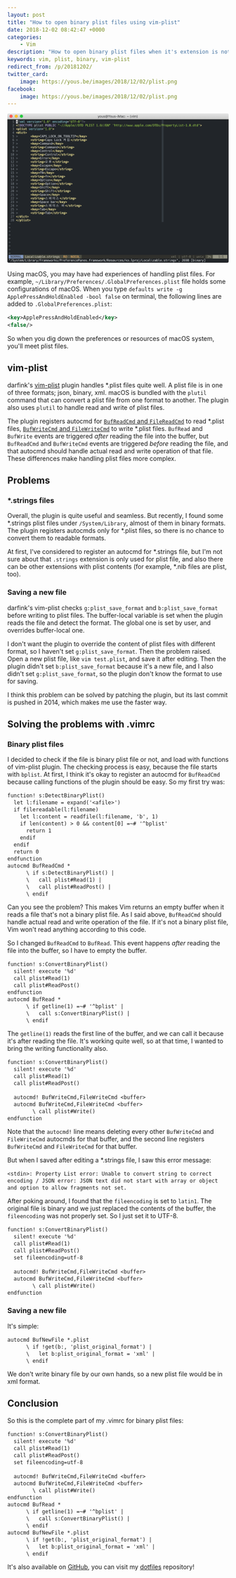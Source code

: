 ```yaml
---
layout: post
title: "How to open binary plist files using vim-plist"
date: 2018-12-02 08:42:47 +0000
categories:
    - Vim
description: "How to open binary plist files when it's extension is not .plist."
keywords: vim, plist, binary, vim-plist
redirect_from: /p/20181202/
twitter_card:
    image: https://yous.be/images/2018/12/02/plist.png
facebook:
    image: https://yous.be/images/2018/12/02/plist.png
---
```


![Vim editing a binary plist file](/images/2018/12/02/plist.min.png "Vim editing a binary plist file")

Using macOS, you may have had experiences of handling plist files. For example,
`~/Library/Preferences/.GlobalPreferences.plist` file holds some configurations
of macOS. When you type `defaults write -g ApplePressAndHoldEnabled -bool false`
on terminal, the following lines are added to `.GlobalPreferences.plist`:

``` xml
<key>ApplePressAndHoldEnabled</key>
<false/>
```

So when you dig down the preferences or resources of macOS system, you'll meet
plist files.

## vim-plist

darfink's [vim-plist](https://github.com/darfink/vim-plist) plugin handles
\*.plist files quite well. A plist file is in one of three formats; json,
binary, xml. macOS is bundled with the `plutil` command that can convert a plist
file from one format to another. The plugin also uses `plutil` to handle read
and write of plist files.

The plugin registers autocmd for [`BufReadCmd` and `FileReadCmd`](https://github.com/darfink/vim-plist/blob/67280fb32b88ad75e255068dfe69b9f069421618/plugin/plist.vim#L19-L20)
to read \*.plist files, [`BufWriteCmd` and `FileWriteCmd`](https://github.com/darfink/vim-plist/blob/67280fb32b88ad75e255068dfe69b9f069421618/plugin/plist.vim#L16)
to write \*.plist files. `BufRead` and `BufWrite` events are triggered _after_
reading the file into the buffer, but `BufReadCmd` and `BufWriteCmd` events are
triggered _before_ reading the file, and that autocmd should handle actual read
and write operation of that file. These differences make handling plist files
more complex.

## Problems

### \*.strings files

Overall, the plugin is quite useful and seamless. But recently, I found some
\*.strings plist files under `/System/Library`, almost of them in binary
formats. The plugin registers autocmds only for \*.plist files, so there is no
chance to convert them to readable formats.

At first, I've considered to register an autocmd for \*.strings file, but I'm
not sure about that `.strings` extension is only used for plist file, and also
there can be other extensions with plist contents (for example, \*.nib files are
plist, too).

### Saving a new file

darfink's vim-plist checks `g:plist_save_format` and `b:plist_save_format`
before writing to plist files. The buffer-local variable is set when the plugin
reads the file and detect the format. The global one is set by user, and
overrides buffer-local one.

I don't want the plugin to override the content of plist files with different
format, so I haven't set `g:plist_save_format`. Then the problem raised. Open a
new plist file, like `vim test.plist`, and save it after editing. Then the
plugin didn't set `b:plist_save_format` because it's a new file, and I also
didn't set `g:plist_save_format`, so the plugin don't know the format to use for
saving.

I think this problem can be solved by patching the plugin, but its last commit
is pushed in 2014, which makes me use the faster way.

## Solving the problems with .vimrc

### Binary plist files

I decided to check if the file is binary plist file or not, and load with
functions of vim-plist plugin. The checking process is easy, because the file
starts with `bplist`. At first, I think it's okay to register an autocmd for
`BufReadCmd` because calling functions of the plugin should be easy. So my first
try was:

``` vim
function! s:DetectBinaryPlist()
  let l:filename = expand('<afile>')
  if filereadable(l:filename)
    let l:content = readfile(l:filename, 'b', 1)
    if len(content) > 0 && content[0] =~# '^bplist'
      return 1
    endif
  endif
  return 0
endfunction
autocmd BufReadCmd *
      \ if s:DetectBinaryPlist() |
      \   call plist#Read(1) |
      \   call plist#ReadPost() |
      \ endif
```

Can you see the problem? This makes Vim returns an empty buffer when it reads a
file that's not a binary plist file. As I said above, `BufReadCmd` should handle
actual read and write operation of the file. If it's not a binary plist file,
Vim won't read anything according to this code.

So I changed `BufReadCmd` to `BufRead`. This event happens _after_ reading the
file into the buffer, so I have to empty the buffer.

``` vim
function! s:ConvertBinaryPlist()
  silent! execute '%d'
  call plist#Read(1)
  call plist#ReadPost()
endfunction
autocmd BufRead *
      \ if getline(1) =~# '^bplist' |
      \   call s:ConvertBinaryPlist() |
      \ endif
```

The `getline(1)` reads the first line of the buffer, and we can call it because
it's after reading the file. It's working quite well, so at that time, I wanted
to bring the writing functionality also.

``` vim
function! s:ConvertBinaryPlist()
  silent! execute '%d'
  call plist#Read(1)
  call plist#ReadPost()

  autocmd! BufWriteCmd,FileWriteCmd <buffer>
  autocmd BufWriteCmd,FileWriteCmd <buffer>
        \ call plist#Write()
endfunction
```

Note that the `autocmd!` line means deleting every other `BufWriteCmd` and
`FileWriteCmd` autocmds for that buffer, and the second line registers
`BufWriteCmd` and `FileWriteCmd` for that buffer.

But when I saved after editing a \*.strings file, I saw this error message:

```
<stdin>: Property List error: Unable to convert string to correct encoding / JSON error: JSON text did not start with array or object and option to allow fragments not set.
```

After poking around, I found that the `fileencoding` is set to `latin1`. The
original file is binary and we just replaced the contents of the buffer, the
`fileencoding` was not properly set. So I just set it to UTF-8.

``` vim
function! s:ConvertBinaryPlist()
  silent! execute '%d'
  call plist#Read(1)
  call plist#ReadPost()
  set fileencoding=utf-8

  autocmd! BufWriteCmd,FileWriteCmd <buffer>
  autocmd BufWriteCmd,FileWriteCmd <buffer>
        \ call plist#Write()
endfunction
```

### Saving a new file

It's simple:

``` vim
autocmd BufNewFile *.plist
      \ if !get(b:, 'plist_original_format') |
      \   let b:plist_original_format = 'xml' |
      \ endif
```

We don't write binary file by our own hands, so a new plist file would be in xml
format.

## Conclusion

So this is the complete part of my .vimrc for binary plist files:

``` vim
function! s:ConvertBinaryPlist()
  silent! execute '%d'
  call plist#Read(1)
  call plist#ReadPost()
  set fileencoding=utf-8

  autocmd! BufWriteCmd,FileWriteCmd <buffer>
  autocmd BufWriteCmd,FileWriteCmd <buffer>
        \ call plist#Write()
endfunction
autocmd BufRead *
      \ if getline(1) =~# '^bplist' |
      \   call s:ConvertBinaryPlist() |
      \ endif
autocmd BufNewFile *.plist
      \ if !get(b:, 'plist_original_format') |
      \   let b:plist_original_format = 'xml' |
      \ endif
```

It's also available on [GitHub](https://github.com/yous/dotfiles/blob/ab9bf598d5bdb7c8d83a52f0ce18c66101db857c/vimrc#L1420-L1438),
you can visit my [dotfiles](https://github.com/yous/dotfiles) repository!
